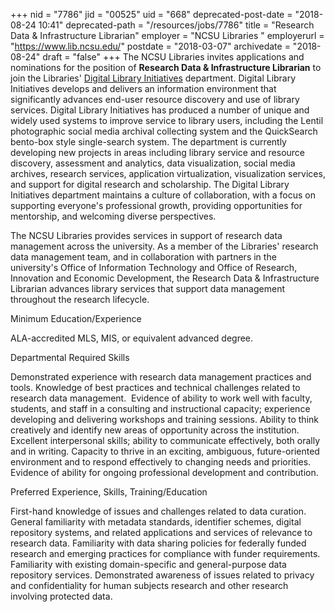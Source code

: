 +++
nid = "7786"
jid = "00525"
uid = "668"
deprecated-post-date = "2018-08-24 10:41"
deprecated-path = "/resources/jobs/7786"
title = "Research Data & Infrastructure Librarian"
employer = "NCSU Libraries "
employerurl = "https://www.lib.ncsu.edu/"
postdate = "2018-03-07"
archivedate = "2018-08-24"
draft = "false"
+++
The NCSU Libraries invites applications and nominations for the position
of **Research Data & Infrastructure Librarian** to join the
Libraries' [Digital Library
Initiatives](http://www.lib.ncsu.edu/dli/projects) department. Digital
Library Initiatives develops and delivers an information environment
that significantly advances end-user resource discovery and use of
library services. Digital Library Initiatives has produced a number of
unique and widely used systems to improve service to library users,
including the Lentil photographic social media archival collecting
system and the QuickSearch bento-box style single-search system. The
department is currently developing new projects in areas including
library service and resource discovery, assessment and analytics, data
visualization, social media archives, research services, application
virtualization, visualization services, and support for digital research
and scholarship. The Digital Library Initiatives department maintains a
culture of collaboration, with a focus on supporting everyone's
professional growth, providing opportunities for mentorship, and
welcoming diverse perspectives.

The NCSU Libraries provides services in support of research data
management across the university. As a member of the Libraries' research
data management team, and in collaboration with partners in the
university's Office of Information Technology and Office of Research,
Innovation and Economic Development, the Research Data & Infrastructure
Librarian advances library services that support data management
throughout the research lifecycle.
  
Minimum Education/Experience

ALA-accredited MLS, MIS, or equivalent advanced degree.

Departmental Required Skills

Demonstrated experience with research data management practices and
tools.
Knowledge of best practices and technical challenges related to research
data management. 
Evidence of ability to work well with faculty, students, and staff in a
consulting and instructional capacity; experience developing and
delivering workshops and training sessions.
Ability to think creatively and identify new areas of opportunity across
the institution.
Excellent interpersonal skills; ability to communicate effectively, both
orally and in writing.
Capacity to thrive in an exciting, ambiguous, future-oriented
environment and to respond effectively to changing needs and
priorities.
Evidence of ability for ongoing professional development and
contribution.

Preferred Experience, Skills, Training/Education

First-hand knowledge of issues and challenges related to data curation.
General familiarity with metadata standards, identifier schemes, digital
repository systems, and related applications and services of relevance
to research data.
Familiarity with data sharing policies for federally funded research and
emerging practices for compliance with funder requirements.
Familiarity with existing domain-specific and general-purpose data
repository services.
Demonstrated awareness of issues related to privacy and confidentiality
for human subjects research and other research involving protected data.
